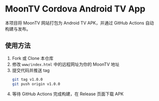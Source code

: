 # MoonTV Cordova Android TV App

本项目将 MoonTV 网站打包为 Android TV APK，并通过 GitHub Actions 自动构建与发布。

## 使用方法

1. Fork 或 Clone 本仓库
2. 修改 `www/index.html` 中的远程网址为你的 MoonTV 地址
3. 提交代码并推送 tag
   ```bash
   git tag v1.0.0
   git push origin v1.0.0
   ```
4. 等待 GitHub Actions 完成构建，在 Release 页面下载 APK
